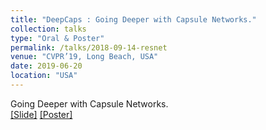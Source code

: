 ```yaml
---
title: "DeepCaps : Going Deeper with Capsule Networks."
collection: talks
type: "Oral & Poster"
permalink: /talks/2018-09-14-resnet
venue: "CVPR’19, Long Beach, USA"
date: 2019-06-20
location: "USA"
---
```


Going Deeper with Capsule Networks. <br>
[[Slide]](http://hirunima.github.io/files/CVPR19_ppt.pptx)
[[Poster]](http://hirunima.github.io/files/CVPR19_Poster.pdf)
